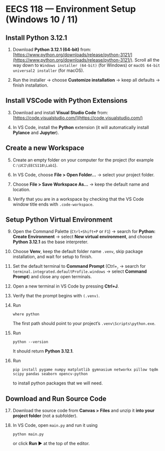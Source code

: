# EECS 118 — Environment Setup (Windows 10 / 11)

## Install Python 3.12.1
1. Download **Python 3.12.1 (64-bit)** from:
   [https://www.python.org/downloads/release/python-3121/](https://www.python.org/downloads/release/python-3121/).
   Scroll all the way down to `Windows installer (64-bit)` (for Windows) or `macOS 64-bit universal2 installer` (for macOS).

3. Run the installer → choose **Customize installation** → keep all defaults → finish installation.

## Install VSCode with Python Extensions

3. Download and install **Visual Studio Code** from:
   [https://code.visualstudio.com/](https://code.visualstudio.com/)

4. In VS Code, install the **Python** extension (it will automatically install **Pylance** and **Jupyter**).

## Create a new Workspace

5. Create an empty folder on your computer for the project
   (for example `C:\UCI\EECS118\Lab1`).

6. In VS Code, choose **File > Open Folder...** → select your project folder.

7. Choose **File > Save Workspace As...** → keep the default name and location.

8. Verify that you are in a workspace by checking that the VS Code window title ends with `.code-workspace`.

## Setup Python Virtual Environment

9. Open the Command Palette (`Ctrl+Shift+P` or `F1`) → search for
   **Python: Create Environment** → select **New virtual environment**,
   and choose **Python 3.12.1** as the base interpreter.

10. Choose **Venv**, keep the default folder name `.venv`,
    skip package installation, and wait for setup to finish.

11. Set the default terminal to **Command Prompt** (Ctrl+, → search for `terminal.integrated.defaultProfile.windows` → select **Command Prompt**)
    and close any open terminals.

12. Open a new terminal in VS Code by pressing **Ctrl+J**.

13. Verify that the prompt begins with `(.venv)`.

14. Run

    ```
    where python
    ```

    The first path should point to your project’s `.venv\Scripts\python.exe`.

15. Run

    ```
    python --version
    ```

    It should return **Python 3.12.1**.

16. Run
    ```
    pip install pygame numpy matplotlib gymnasium networkx pillow tqdm scipy pandas seaborn opencv-python
    ```
    to install python packages that we will need.

## Download and Run Source Code

17. Download the source code from **Canvas > Files**
    and unzip it **into your project folder** (not a subfolder).

18. In VS Code, open `main.py` and run it using

    ```
    python main.py
    ```

    or click **Run ▶** at the top of the editor.
